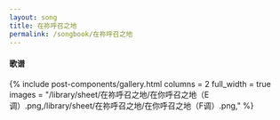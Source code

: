 ```yaml
---
layout: song
title: 在祢呼召之地
permalink: /songbook/在祢呼召之地
---
```


#### 歌谱

{% include post-components/gallery.html
    columns = 2
    full_width = true
    images = "/library/sheet/在祢呼召之地/在你呼召之地（E调）.png,/library/sheet/在祢呼召之地/在你呼召之地（F调）.png,"
%}
